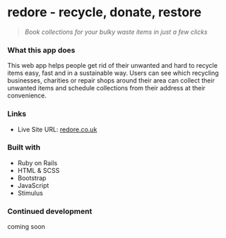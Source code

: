 # redore - recycle, donate, restore
> *Book collections for your bulky waste items in just a few clicks*

### What this app does

This web app helps people get rid of their unwanted and hard to recycle items easy, fast and in a sustainable way. Users can see which recycling businesses, charities or repair shops around their area can collect their unwanted items and schedule collections from their address at their convenience.

### Links

- Live Site URL: [redore.co.uk](http://redore.co.uk)

### Built with

- Ruby on Rails
- HTML & SCSS
- Bootstrap
- JavaScript
- Stimulus 

### Continued development
coming soon
